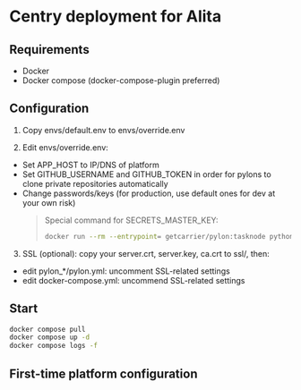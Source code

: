 # Centry deployment for Alita

## Requirements
- Docker
- Docker compose (docker-compose-plugin preferred)

## Configuration
1. Copy envs/default.env to envs/override.env

2. Edit envs/override.env:
  - Set APP_HOST to IP/DNS of platform
  - Set GITHUB_USERNAME and GITHUB_TOKEN in order for pylons to clone private repositories automatically
  - Change passwords/keys (for production, use default ones for dev at your own risk)
    > Special command for SECRETS_MASTER_KEY:
    > ```sh
    > docker run --rm --entrypoint= getcarrier/pylon:tasknode python -c 'from cryptography.fernet > import Fernet; print(Fernet.generate_key().decode())'
    > ```

3. SSL (optional): copy your server.crt, server.key, ca.crt to ssl/, then:
  - edit pylon_*/pylon.yml: uncomment SSL-related settings
  - edit docker-compose.yml: uncommend SSL-related settings

## Start
```sh
docker compose pull
docker compose up -d
docker compose logs -f
```

## First-time platform configuration
